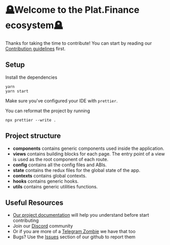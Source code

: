 # 🪦Welcome to the Plat.Finance ecosystem🪦

Thanks for taking the time to contribute!
You can start by reading our [Contribution guidelines](CONTRIBUTING.md) first.

## Setup

Install the dependencies

```shell
yarn
yarn start
```

Make sure you've configured your IDE with `prettier`.

You can reformat the project by running

```shell
npx prettier --write .
```

## Project structure

- **components** contains generic components used inside the application.
- **views** contains building blocks for each page. The entry point of a view is used as the root component of each route.
- **config** contains all the config files and ABIs.
- **state** contains the redux files for the global state of the app.
- **contexts** contains global contexts.
- **hooks** contains generic hooks.
- **utils** contains generic utilities functions.

## Useful Resources

- [Our project documentation](https://docs.platinumfi.xyz/) will help you understand before start contributing
- Join our [Discord](https://discord.gg/platfinance) community
- Or if you are more of a [Telegram Zombie](https://discord.gg/platfinance) we have that too
- Bugs? Use the [Issues](https://github.com/platfinance/platfinance-frontend/issues) section of our github to report them
